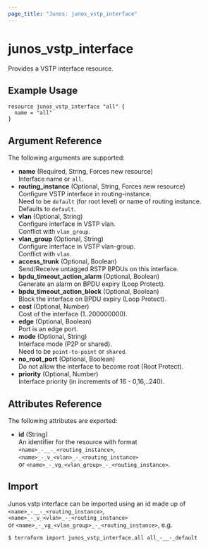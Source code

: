 ```yaml
---
page_title: "Junos: junos_vstp_interface"
---
```


# junos_vstp_interface

Provides a VSTP interface resource.

## Example Usage

```hcl
resource junos_vstp_interface "all" {
  name = "all"
}
```

## Argument Reference

The following arguments are supported:

- **name** (Required, String, Forces new resource)  
  Interface name or `all`.
- **routing_instance** (Optional, String, Forces new resource)  
  Configure VSTP interface in routing-instance.  
  Need to be `default` (for root level) or name of routing instance.  
  Defaults to `default`.
- **vlan** (Optional, String)  
  Configure interface in VSTP vlan.  
  Conflict with `vlan_group`.
- **vlan_group** (Optional, String)  
  Configure interface in VSTP vlan-group.  
  Conflict with `vlan`.
- **access_trunk** (Optional, Boolean)  
  Send/Receive untagged RSTP BPDUs on this interface.
- **bpdu_timeout_action_alarm** (Optional, Boolean)  
  Generate an alarm on BPDU expiry (Loop Protect).
- **bpdu_timeout_action_block** (Optional, Boolean)  
  Block the interface on BPDU expiry (Loop Protect).
- **cost** (Optional, Number)  
  Cost of the interface (1..200000000).
- **edge** (Optional, Boolean)  
  Port is an edge port.
- **mode** (Optional, String)  
  Interface mode (P2P or shared).  
  Need to be `point-to-point` or `shared`.
- **no_root_port** (Optional, Boolean)  
  Do not allow the interface to become root (Root Protect).
- **priority** (Optional, Number)  
  Interface priority (in increments of 16 - 0,16,..240).

## Attributes Reference

The following attributes are exported:

- **id** (String)  
  An identifier for the resource with format  
  `<name>_-__-_<routing_instance>`,  
  `<name>_-_v_<vlan>_-_<routing_instance>`  
  or `<name>_-_vg_<vlan_group>_-_<routing_instance>`.

## Import

Junos vstp interface can be imported using an id made up of  
`<name>_-__-_<routing_instance>`,  
`<name>_-_v_<vlan>_-_<routing_instance>`  
or `<name>_-_vg_<vlan_group>_-_<routing_instance>`, e.g.

```shell
$ terraform import junos_vstp_interface.all all_-__-_default
```
